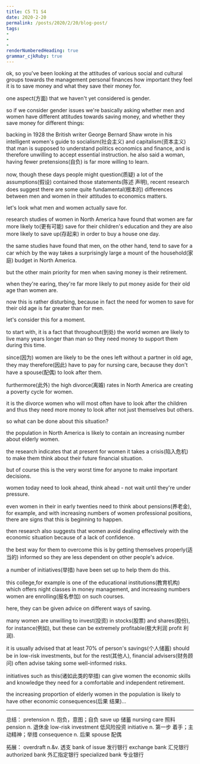 ```yaml
---
title: C5 T1 S4
date: 2020-2-20
permalink: /posts/2020/2/20/blog-post/ 
tags: 
- 
- 
- 
renderNumberedHeading: true
grammar_cjkRuby: true
---
```




ok, so you've been looking at the attitudes of various social and cultural groups towards the management personal finances how important they feel it is to save money and what they save their money for.

one aspect(方面) that we haven't yet considered is gender.

so if we consider gender issues we're basically asking whether men and women have different attitudes towards saving money, and whether they save money for different things:

backing in 1928 the British writer George Bernard Shaw wrote in his intelligent women's guide to socialism(社会主义) and capitalism(资本主义) that man is supposed to understand politics economics and finance, and is therefore unwilling to accept essential instruction. he also said a woman, having fewer pretensions(自负) is far more willing to learn.

now, though these days people might question(质疑) a lot of the assumptions(假设) contained those statements(陈述 声明), recent research does suggest there are some quite fundamental(根本的) differences between men and women in their attitudes to economics matters.

let's look what men and women actually save for.

research studies of women in North America have found that women are far more likely to(更有可能) save for their children's education and they are also more likely to save up(存起来) in order to buy a house one day.

the same studies have found that men, on the other hand, tend to save for a car which by the way takes a surprisingly large a mount of the household(家庭) budget in North America.

but the other main priority for men when saving money is their retirement.

when they're earing, they're far more likely to put money aside for their old age than women are.

now this is rather disturbing, because in fact the need for women to save for their old age is far greater than for men.

let's consider this for a moment.

to start with, it is a fact that throughout(到处) the world women are likely to live many years longer than man so they need money to support them during this time.

since(因为) women are likely to be the ones left without a partner in old age, they may therefore(因此) have to pay for nursing care, because they don't have a spouse(配偶) to look after them.

furthermore(此外) the high divorce(离婚) rates in North America are creating a poverty cycle for women.

it is the divorce women who will most often have to look after the children and thus they need more money to look after not just themselves but others.

so what can be done about this situation?

the population in North America is likely to contain an increasing number about elderly women.

the research indicates that at present for women it takes a crisis(陷入危机) to make them think about their future financial situation.

but of course this is the very worst time for anyone to make important decisions.

women today need to look ahead, think ahead - not wait until they're under pressure.

even women in their in early twenties need to think about pensions(养老金), for example, and with increasing numbers of women professional positions, there are signs that this is beginning to happen.

then research also suggests that women avoid dealing effectively with the economic situation because of a lack of confidence.

the best way for them to overcome this is by getting themselves properly(适当的) informed so they are less dependent on other people's advice.

a number of initiatives(举措) have been set up to help them do this.

this college,for example is one of the educational institutions(教育机构) which offers night  classes in money management, and increasing numbers women are enrolling(报名参加) on such courses.

here, they can be given advice on different ways of saving.

many women are unwilling to invest(投资) in stocks(股票) and shares(股份), for instance(例如), but these can be extremely profitable(极大利润  profit 利润).

it is usually advised that at least 70% of person's savings(个人储蓄) should be in low-risk investments, but for the rest(其他人), financial advisers(财务顾问) often advise taking some well-informed risks.

initiatives such as this(诸如此类的举措) can give women the economic skills and knowledge they need for a comfortable and independent retirement.

the increasing proportion of elderly women in the population is likely to have other economic consequences(后果 结果)...
 
 ---
 总结：
 pretension  n. 抱负，意图；自负
 save up  储蓄
 nursing care  照料
 pension  n. 退休金
 low-risk investment  低风险投资
 initiative  n. 第一步 着手；主动精神；举措
 consequence  n. 后果
 spouse  配偶
 
 拓展：
 overdraft  n.&v. 透支
 bank of issue  发行银行
 exchange bank  汇兑银行
 authorized bank  外汇指定银行
 specialized bank  专业银行
